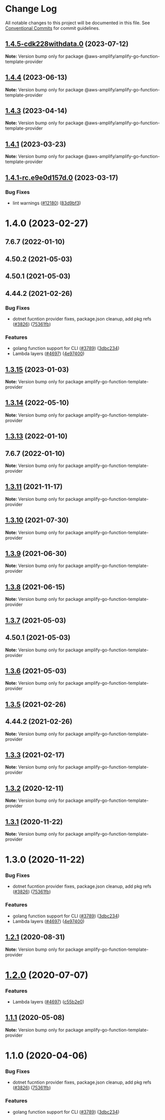 # Change Log

All notable changes to this project will be documented in this file.
See [Conventional Commits](https://conventionalcommits.org) for commit guidelines.

## [1.4.5-cdk228withdata.0](https://github.com/aws-amplify/amplify-cli/compare/@aws-amplify/amplify-go-function-template-provider@1.4.4...@aws-amplify/amplify-go-function-template-provider@1.4.5-cdk228withdata.0) (2023-07-12)

**Note:** Version bump only for package @aws-amplify/amplify-go-function-template-provider





## [1.4.4](https://github.com/aws-amplify/amplify-cli/compare/@aws-amplify/amplify-go-function-template-provider@1.4.3...@aws-amplify/amplify-go-function-template-provider@1.4.4) (2023-06-13)

**Note:** Version bump only for package @aws-amplify/amplify-go-function-template-provider





## [1.4.3](https://github.com/aws-amplify/amplify-cli/compare/@aws-amplify/amplify-go-function-template-provider@1.4.1...@aws-amplify/amplify-go-function-template-provider@1.4.3) (2023-04-14)

**Note:** Version bump only for package @aws-amplify/amplify-go-function-template-provider





## [1.4.1](https://github.com/aws-amplify/amplify-cli/compare/@aws-amplify/amplify-go-function-template-provider@1.4.1-rc.e9e0d157d.0...@aws-amplify/amplify-go-function-template-provider@1.4.1) (2023-03-23)

**Note:** Version bump only for package @aws-amplify/amplify-go-function-template-provider





## [1.4.1-rc.e9e0d157d.0](https://github.com/aws-amplify/amplify-cli/compare/@aws-amplify/amplify-go-function-template-provider@1.4.0...@aws-amplify/amplify-go-function-template-provider@1.4.1-rc.e9e0d157d.0) (2023-03-17)


### Bug Fixes

* lint warnings ([#12180](https://github.com/aws-amplify/amplify-cli/issues/12180)) ([83d9bf3](https://github.com/aws-amplify/amplify-cli/commit/83d9bf35fa709084605c23bd2f54feadb3bdbb87))





# 1.4.0 (2023-02-27)



## 7.6.7 (2022-01-10)



## 4.50.2 (2021-05-03)



## 4.50.1 (2021-05-03)



## 4.44.2 (2021-02-26)


### Bug Fixes

* dotnet fucntion provider fixes, package.json cleanup, add pkg refs ([#3826](https://github.com/aws-amplify/amplify-cli/issues/3826)) ([75361fb](https://github.com/aws-amplify/amplify-cli/commit/75361fb266f15ba954a8b8e935874c74f66eb11a))


### Features

* golang function support for CLI ([#3789](https://github.com/aws-amplify/amplify-cli/issues/3789)) ([3dbc234](https://github.com/aws-amplify/amplify-cli/commit/3dbc23497d0d1c238c6868adcf3a6d00ad909edd))
* Lambda layers ([#4697](https://github.com/aws-amplify/amplify-cli/issues/4697)) ([4e97400](https://github.com/aws-amplify/amplify-cli/commit/4e974007d95c894ab4108a2dff8d5996e7e3ce25))





## [1.3.15](https://github.com/aws-amplify/amplify-cli/compare/amplify-go-function-template-provider@1.3.14...amplify-go-function-template-provider@1.3.15) (2023-01-03)

**Note:** Version bump only for package amplify-go-function-template-provider





## [1.3.14](https://github.com/aws-amplify/amplify-cli/compare/amplify-go-function-template-provider@1.3.13...amplify-go-function-template-provider@1.3.14) (2022-05-10)

**Note:** Version bump only for package amplify-go-function-template-provider





## [1.3.13](https://github.com/aws-amplify/amplify-cli/compare/amplify-go-function-template-provider@1.3.11...amplify-go-function-template-provider@1.3.13) (2022-01-10)



## 7.6.7 (2022-01-10)

**Note:** Version bump only for package amplify-go-function-template-provider





## [1.3.11](https://github.com/aws-amplify/amplify-cli/compare/amplify-go-function-template-provider@1.3.10...amplify-go-function-template-provider@1.3.11) (2021-11-17)

**Note:** Version bump only for package amplify-go-function-template-provider





## [1.3.10](https://github.com/aws-amplify/amplify-cli/compare/amplify-go-function-template-provider@1.3.9...amplify-go-function-template-provider@1.3.10) (2021-07-30)

**Note:** Version bump only for package amplify-go-function-template-provider





## [1.3.9](https://github.com/aws-amplify/amplify-cli/compare/amplify-go-function-template-provider@1.3.8...amplify-go-function-template-provider@1.3.9) (2021-06-30)

**Note:** Version bump only for package amplify-go-function-template-provider





## [1.3.8](https://github.com/aws-amplify/amplify-cli/compare/amplify-go-function-template-provider@1.3.7...amplify-go-function-template-provider@1.3.8) (2021-06-15)

**Note:** Version bump only for package amplify-go-function-template-provider





## [1.3.7](https://github.com/aws-amplify/amplify-cli/compare/amplify-go-function-template-provider@1.3.5...amplify-go-function-template-provider@1.3.7) (2021-05-03)



## 4.50.1 (2021-05-03)

**Note:** Version bump only for package amplify-go-function-template-provider





## [1.3.6](https://github.com/aws-amplify/amplify-cli/compare/amplify-go-function-template-provider@1.3.5...amplify-go-function-template-provider@1.3.6) (2021-05-03)

**Note:** Version bump only for package amplify-go-function-template-provider





## [1.3.5](https://github.com/aws-amplify/amplify-cli/compare/amplify-go-function-template-provider@1.3.3...amplify-go-function-template-provider@1.3.5) (2021-02-26)



## 4.44.2 (2021-02-26)

**Note:** Version bump only for package amplify-go-function-template-provider





## [1.3.3](https://github.com/aws-amplify/amplify-cli/compare/amplify-go-function-template-provider@1.3.2...amplify-go-function-template-provider@1.3.3) (2021-02-17)

**Note:** Version bump only for package amplify-go-function-template-provider





## [1.3.2](https://github.com/aws-amplify/amplify-cli/compare/amplify-go-function-template-provider@1.3.1...amplify-go-function-template-provider@1.3.2) (2020-12-11)

**Note:** Version bump only for package amplify-go-function-template-provider





## [1.3.1](https://github.com/aws-amplify/amplify-cli/compare/amplify-go-function-template-provider@1.2.1...amplify-go-function-template-provider@1.3.1) (2020-11-22)

**Note:** Version bump only for package amplify-go-function-template-provider





# 1.3.0 (2020-11-22)


### Bug Fixes

* dotnet fucntion provider fixes, package.json cleanup, add pkg refs ([#3826](https://github.com/aws-amplify/amplify-cli/issues/3826)) ([75361fb](https://github.com/aws-amplify/amplify-cli/commit/75361fb266f15ba954a8b8e935874c74f66eb11a))


### Features

* golang function support for CLI ([#3789](https://github.com/aws-amplify/amplify-cli/issues/3789)) ([3dbc234](https://github.com/aws-amplify/amplify-cli/commit/3dbc23497d0d1c238c6868adcf3a6d00ad909edd))
* Lambda layers ([#4697](https://github.com/aws-amplify/amplify-cli/issues/4697)) ([4e97400](https://github.com/aws-amplify/amplify-cli/commit/4e974007d95c894ab4108a2dff8d5996e7e3ce25))





## [1.2.1](https://github.com/aws-amplify/amplify-cli/compare/amplify-go-function-template-provider@1.2.0...amplify-go-function-template-provider@1.2.1) (2020-08-31)

**Note:** Version bump only for package amplify-go-function-template-provider





# [1.2.0](https://github.com/aws-amplify/amplify-cli/compare/amplify-go-function-template-provider@1.1.1...amplify-go-function-template-provider@1.2.0) (2020-07-07)


### Features

* Lambda layers ([#4697](https://github.com/aws-amplify/amplify-cli/issues/4697)) ([c55b2e0](https://github.com/aws-amplify/amplify-cli/commit/c55b2e0c3377127aaf887591d7bc20d7240ef11d))





## [1.1.1](https://github.com/aws-amplify/amplify-cli/compare/amplify-go-function-template-provider@1.1.0...amplify-go-function-template-provider@1.1.1) (2020-05-08)

**Note:** Version bump only for package amplify-go-function-template-provider





# 1.1.0 (2020-04-06)


### Bug Fixes

* dotnet fucntion provider fixes, package.json cleanup, add pkg refs ([#3826](https://github.com/aws-amplify/amplify-cli/issues/3826)) ([75361fb](https://github.com/aws-amplify/amplify-cli/commit/75361fb266f15ba954a8b8e935874c74f66eb11a))


### Features

* golang function support for CLI ([#3789](https://github.com/aws-amplify/amplify-cli/issues/3789)) ([3dbc234](https://github.com/aws-amplify/amplify-cli/commit/3dbc23497d0d1c238c6868adcf3a6d00ad909edd))
